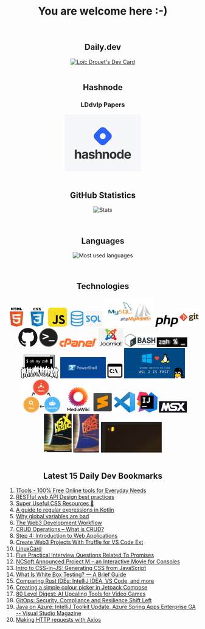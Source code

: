 <h1 align="center"> You are welcome here :-)</h1>

<br />

<div align="center">
    <h2>Daily.dev</h2>    
    <a href="https://app.daily.dev/LDdvlp">
        <img
            src="https://api.daily.dev/devcards/6a2db644d7b342d5924aa8a261fc3c97.png?r=d2h" width="400"
            alt="Loïc Drouet's Dev Card" 
        />
    </a>
</div>

<br />

<div align="center">
    <h2>Hashnode</h2>
    <h3>LDdvlp Papers</h3>
    <a href="https://lddvlp.hashnode.dev/">
        <img 
            src="/images/00-hashnode-logo.jfif" 
            width="200" alt="LDdvlp Papers" 
        />
    </a>
</div>

<br />

<div align="center">
    <h2>GitHub Statistics</h2>
    
![Stats](https://github-readme-stats.vercel.app/api?username=lddvlp&show_icons=true&theme=radical&count_private=true)

</div>

<br />

<div align="center">
    <h2>Languages</h2>

![Most used languages](https://github-readme-stats.vercel.app/api/top-langs/?username=lddvlp)

</div>

<br />

<div align="center">
    <h2>Technologies</h2>

<!-- Image #01    -->
<img alt="HTML5" width="50px" src="https://raw.githubusercontent.com/github/explore/80688e429a7d4ef2fca1e82350fe8e3517d3494d/topics/html/html.png" />

<!-- Image #02    -->
<img alt="CSS3" width="50px" src="https://raw.githubusercontent.com/github/explore/80688e429a7d4ef2fca1e82350fe8e3517d3494d/topics/css/css.png" />

<!-- Image #03    -->
<img alt="JavaScript" width="50px"   src="/images/03-javascript-logo.png" />

<!-- Image #04    -->
<img alt="SQL" width="90px" src="/images/04-sql-logo.jpg" />

<!-- Image #05    -->
<img alt="phpMyAdmin-MySQL" width="130px" src="/images/05-phpmyadmin-mysql-logo.png" />

<!-- Image #06    -->
<img alt="PHP" width="60px" src="/images/06-php-logo-alt.png" />

<!-- Image #07    -->
<img alt="Git" width="50px" src="https://raw.githubusercontent.com/github/explore/80688e429a7d4ef2fca1e82350fe8e3517d3494d/topics/git/git.png" />

<!-- Image #08    -->
<img alt="GitHub" width="50px" src="https://raw.githubusercontent.com/github/explore/78df643247d429f6cc873026c0622819ad797942/topics/github/github.png" />

<!-- Image #09    -->
<img alt="Shell" width="50px" src="https://raw.githubusercontent.com/github/explore/80688e429a7d4ef2fca1e82350fe8e3517d3494d/topics/terminal/terminal.png" />

<!-- Image #10    -->
<img alt="cPanel" width="100px" src="/images/10-cpanel-logo.png" />

<!-- Image #11    -->
<img alt="Joomla!" width="65px" src="/images/11-joomla-logo.png" />

<!-- Image #12    -->
<img alt="Bash" width="80px" src="/images/12-bash-logo.png" />

<!-- Image #13    -->
<img alt="Zsh" width="80px" src="/images/13-zsh-logo.gif" />

<!-- Image #14    -->
<img alt="Oh My Zsh" width="100px" src="/images/14-oh_my_zsh-logo.png" />

<!-- Image #15    -->
<img alt="PowerShell" width="120px" src="/images/15-powershell-logo.jpg" />

<!-- Image #16    -->
<img alt="cmd" width="40px" src="/images/16-cmd-logo.png" />

<!-- Image #17    -->
<img alt="WSL2" width="160px" src="/images/17-wsl2-logo.jpg" />

<!-- Image #18    -->
<img alt="MVC" width="120px" src="/images/18-mvc-logo.jpg" />

<!-- Image #19    -->
<img alt="MediaWiki" width="65px" src="/images/19-mediawiki-logo.png" />

<!-- Image #90    -->
<img alt="Sublime Text" width="55px" src="/images/90-sublime_text-logo.png" />

<!-- Image #91    -->
<img alt="VS Code" width="55px" src="/images/91-vs_code-logo.png" />

<!-- Image #92    -->
<img alt="IntelliJ IDEA" width="55px" src="/images/92-intellij_idea.png" />

<!-- Image #95   -->
<img alt="MSX" width="73px" src="/images/95-msx-logo.png" />

<!-- Image #96    -->
<img alt="MSX-BASIC" width="73px" src="/images/96-msx_ basic-logo.jfif" />

<!-- Image #97    -->
<img alt="MSX-DOS" width="69px" src="/images/97-msx_dos-logo.jpg" />

<!-- Image #99    -->
<img alt="Amber Terminal" width="160px" src="/images/98-amber_terminal.gif" />

</div>

<br />

<div align="center">
    <h2>Latest 15 Daily Dev Bookmarks</h2>
</div>

<!-- daily.dev BOOKMARKS:START -->
1. [1Tools - 100% Free Online tools for Everyday Needs](https://app.daily.dev/posts/17kiamJNT?utm_source=rss&utm_medium=bookmarks&utm_campaign=Yaq6rDv_C)
2. [RESTful web API Design best practices](https://app.daily.dev/posts/sbfMLLJ3w?utm_source=rss&utm_medium=bookmarks&utm_campaign=Yaq6rDv_C)
3. [Super Useful CSS Resources 🌈](https://app.daily.dev/posts/_2BztdGT6?utm_source=rss&utm_medium=bookmarks&utm_campaign=Yaq6rDv_C)
4. [A guide to regular expressions in Kotlin](https://app.daily.dev/posts/KFAkjKXm4?utm_source=rss&utm_medium=bookmarks&utm_campaign=Yaq6rDv_C)
5. [Why global variables are bad](https://app.daily.dev/posts/ELSztbuV2?utm_source=rss&utm_medium=bookmarks&utm_campaign=Yaq6rDv_C)
6. [The Web3 Development Workflow](https://app.daily.dev/posts/FkOvm5tvn?utm_source=rss&utm_medium=bookmarks&utm_campaign=Yaq6rDv_C)
7. [CRUD Operations – What is CRUD?](https://app.daily.dev/posts/92XjmDEC6?utm_source=rss&utm_medium=bookmarks&utm_campaign=Yaq6rDv_C)
8. [Step 4: Introduction to Web Applications](https://app.daily.dev/posts/_OfOhcLEo?utm_source=rss&utm_medium=bookmarks&utm_campaign=Yaq6rDv_C)
9. [Create Web3 Projects With Truffle for VS Code Ext](https://app.daily.dev/posts/HrX3oYmlM?utm_source=rss&utm_medium=bookmarks&utm_campaign=Yaq6rDv_C)
10. [LinuxCard](https://app.daily.dev/posts/MwobLAIWb?utm_source=rss&utm_medium=bookmarks&utm_campaign=Yaq6rDv_C)
11. [Five Practical Interview Questions Related To Promises](https://app.daily.dev/posts/PmolF8K76?utm_source=rss&utm_medium=bookmarks&utm_campaign=Yaq6rDv_C)
12. [NCSoft Announced Project M – an Interactive Movie for Consoles](https://app.daily.dev/posts/RN4pv_CJY?utm_source=rss&utm_medium=bookmarks&utm_campaign=Yaq6rDv_C)
13. [Intro to CSS-in-JS: Generating CSS from JavaScript](https://app.daily.dev/posts/pdbryABOW?utm_source=rss&utm_medium=bookmarks&utm_campaign=Yaq6rDv_C)
14. [What Is White Box Testing? — A Brief Guide](https://app.daily.dev/posts/GQyKTEFeI?utm_source=rss&utm_medium=bookmarks&utm_campaign=Yaq6rDv_C)
15. [Comparing Rust IDEs: IntelliJ IDEA, VS Code, and more](https://app.daily.dev/posts/9b8LUhF5O?utm_source=rss&utm_medium=bookmarks&utm_campaign=Yaq6rDv_C)
16. [Creating a simple colour picker in Jetpack Compose](https://app.daily.dev/posts/Riv2bH1gb?utm_source=rss&utm_medium=bookmarks&utm_campaign=Yaq6rDv_C)
17. [80 Level Digest: AI Upcaling Tools for Video Games](https://app.daily.dev/posts/z-fLnzIKD?utm_source=rss&utm_medium=bookmarks&utm_campaign=Yaq6rDv_C)
18. [GitOps: Security, Compliance and Resilience Shift Left](https://app.daily.dev/posts/3ty3yRz6w?utm_source=rss&utm_medium=bookmarks&utm_campaign=Yaq6rDv_C)
19. [Java on Azure: IntelliJ Toolkit Update, Azure Spring Apps Enterprise GA -- Visual Studio Magazine](https://app.daily.dev/posts/kXDen6DmX?utm_source=rss&utm_medium=bookmarks&utm_campaign=Yaq6rDv_C)
20. [Making HTTP requests with Axios](https://app.daily.dev/posts/b9k_c5wdx?utm_source=rss&utm_medium=bookmarks&utm_campaign=Yaq6rDv_C)

<!-- daily.dev BOOKMARKS:END -->
